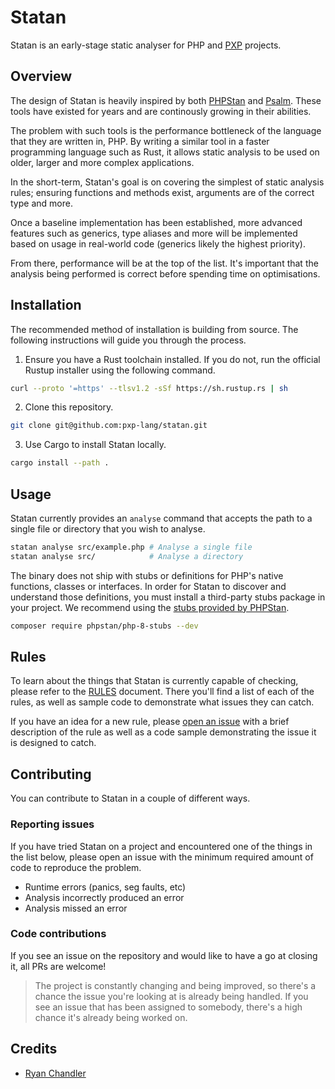 # Statan

Statan is an early-stage static analyser for PHP and [PXP](https://pxplang.org) projects.

## Overview

The design of Statan is heavily inspired by both [PHPStan](https://phpstan.org) and [Psalm](https://psalm.dev). These tools have existed for years and are continously growing in their abilities.

The problem with such tools is the performance bottleneck of the language that they are written in, PHP. By writing a similar tool in a faster programming language such as Rust, it allows static analysis to be used on older, larger and more complex applications.

In the short-term, Statan's goal is on covering the simplest of static analysis rules; ensuring functions and methods exist, arguments are of the correct type and more.

Once a baseline implementation has been established, more advanced features such as generics, type aliases and more will be implemented based on usage in real-world code (generics likely the highest priority).

From there, performance will be at the top of the list. It's important that the analysis being performed is correct before spending time on optimisations.

## Installation

The recommended method of installation is building from source. The following instructions will guide you through the process.

1. Ensure you have a Rust toolchain installed. If you do not, run the official Rustup installer using the following command.

```sh
curl --proto '=https' --tlsv1.2 -sSf https://sh.rustup.rs | sh
```

2. Clone this repository.

```sh
git clone git@github.com:pxp-lang/statan.git
```

3. Use Cargo to install Statan locally.

```sh
cargo install --path .
```

## Usage

Statan currently provides an `analyse` command that accepts the path to a single file or directory that you wish to analyse.

```sh
statan analyse src/example.php # Analyse a single file
statan analyse src/            # Analyse a directory
```

The binary does not ship with stubs or definitions for PHP's native functions, classes or interfaces. In order for Statan to discover and understand those definitions, you must install a third-party stubs package in your project. We recommend using the [stubs provided by PHPStan](https://github.com/phpstan/php-8-stubs).

```sh
composer require phpstan/php-8-stubs --dev
```

## Rules

To learn about the things that Statan is currently capable of checking, please refer to the [RULES](./RULES.md) document. There you'll find a list of each of the rules, as well as sample code to demonstrate what issues they can catch.

If you have an idea for a new rule, please [open an issue](/issues/new) with a brief description of the rule as well as a code sample demonstrating the issue it is designed to catch.

## Contributing

You can contribute to Statan in a couple of different ways.

### Reporting issues

If you have tried Statan on a project and encountered one of the things in the list below, please open an issue with the minimum required amount of code to reproduce the problem.
* Runtime errors (panics, seg faults, etc)
* Analysis incorrectly produced an error
* Analysis missed an error

### Code contributions

If you see an issue on the repository and would like to have a go at closing it, all PRs are welcome!

> The project is constantly changing and being improved, so there's a chance the issue you're looking at is already being handled. If you see an issue that has been assigned to somebody, there's a high chance it's already being worked on. 

## Credits

* [Ryan Chandler](https://github.com/ryangjchandler)